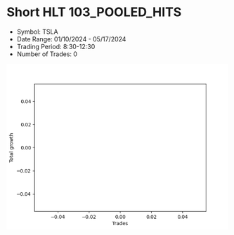 # Short HLT 103_POOLED_HITS 
- Symbol: TSLA
- Date Range: 01/10/2024 - 05/17/2024
- Trading Period: 8:30-12:30
- Number of Trades: 0

![Plot](ShortHLT103_POOLED_HITSTSLA.png)














































































































































